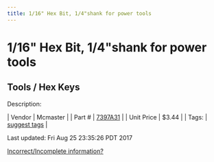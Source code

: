 ```yaml
---
title: 1/16" Hex Bit, 1/4"shank for power tools
---
```


# 1/16" Hex Bit, 1/4"shank for power tools
## Tools / Hex Keys
Description: 	 

| Vendor | Mcmaster | 
| Part # | [7397A31](https://www.mcmaster.com/#7397A31) | 
| Unit Price | $3.44 | 
| Tags: | [suggest tags](https://docs.google.com/forms/d/e/1FAIpQLSeWyY8v3RgOty-MyWmh9U0iivNYN_molChYyS-0U-o-kOAv_g/viewform) | 

Last updated: Fri Aug 25 23:35:26 PDT 2017

 [Incorrect/Incomplete information?](https://docs.google.com/forms/d/e/1FAIpQLSeWyY8v3RgOty-MyWmh9U0iivNYN_molChYyS-0U-o-kOAv_g/viewform)